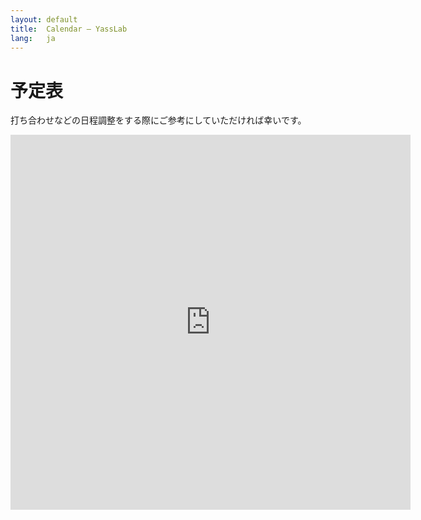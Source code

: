 ```yaml
---
layout: default
title:  Calendar – YassLab
lang:   ja
---
```


# 予定表

打ち合わせなどの日程調整をする際にご参考にしていただければ幸いです。

<iframe src="https://calendar.google.com/calendar/b/2/embed?title=YassLab%20%28%E6%A0%AA%29%20%E4%BA%88%E5%AE%9A%E8%A1%A8&amp;height=600&amp;wkst=2&amp;bgcolor=%23FFFFFF&amp;src=en.japanese%23holiday%40group.v.calendar.google.com&amp;color=%23125A12&amp;src=yasslab.jp_ac8rsip6rn0a77egdea47tc6t8%40group.calendar.google.com&amp;color=%23182C57&amp;ctz=Asia%2FTokyo" style="border-width:0" width="640" height="600" frameborder="0" scrolling="no"></iframe>

<br /><br />

<div id="contact"></div>
